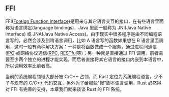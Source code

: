 FFI
-----------------

FFI([Foreign Function Interface](https://en.wikipedia.org/wiki/Foreign_function_interface))是用来与其它语言交互的接口，在有些语言里面称为语言绑定(language bindings)，Java 里面一般称为 JNI(Java Native Interface) 或 JNA(Java Native Access)。由于现实中很多程序是由不同编程语言写的，必然会涉及到跨语言调用，比如 A 语言写的函数如果想在 B 语言里面调用，这时一般有两种解决方案：一种是将函数做成一个服务，通过进程间通信([IPC](https://en.wikipedia.org/wiki/Inter-process_communication))或网络协议通信([RPC](https://en.wikipedia.org/wiki/Remote_procedure_call), [RESTful](https://en.wikipedia.org/wiki/Representational_state_transfer)等)；另一种就是直接通过 FFI 调用。前者需要至少两个独立的进程才能实现，而后者直接将其它语言的接口内嵌到本语言中，所以调用效率比前者高。

当前的系统编程领域大部分被 C/C++ 占领，而 Rust 定位为系统编程语言，少不了与现有的 C/C++ 代码交互，另外为了给那些"慢"脚本语言调用，Rust 必然得对 FFI 有完善的支持，本章我们就来谈谈 Rust 的 FFI 系统。
